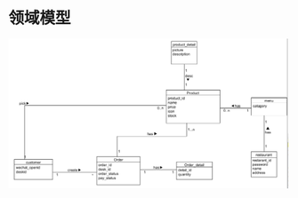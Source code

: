 # 领域模型

<img src="https://github.com/E-Order/Dashboard/blob/master/document/Requirement_Specification/DomainModel.PNG?raw=true">

